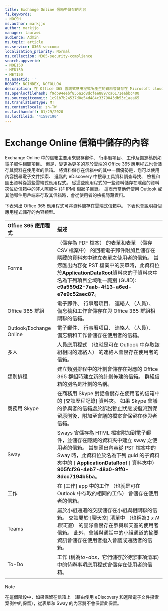 ```yaml
---
title: Exchange Online 信箱中儲存的內容
f1.keywords:
- NOCSH
ms.author: markjjo
author: markjjo
manager: laurawi
audience: Admin
ms.topic: article
ms.service: O365-seccomp
localization_priority: Normal
ms.collection: M365-security-compliance
search.appverid:
- MOE150
- MED150
- MET150
ms.assetid: ''
ROBOTS: NOINDEX, NOFOLLOW
description: 在 Office 365 雲端式應用程式所產生的資料會儲存在 Microsoft cloud 中的使用者的 Exchange Online 信箱。
ms.openlocfilehash: f9db94eebf855a2d8dcfee8897ca6171eabbc400
ms.sourcegitcommit: 1c91b7b24537d0e54d484c3379043db53c1aea65
ms.translationtype: MT
ms.contentlocale: zh-TW
ms.lasthandoff: 01/29/2020
ms.locfileid: "41597190"
---
```

# <a name="content-stored-in-exchange-online-mailboxes"></a>Exchange Online 信箱中儲存的內容

Exchange Online 中的信箱主要用來儲存郵件、 行事曆項目、 工作及備忘稿例如電子郵件相關項目。 但是，變更為更多的基於雲端的 Office 365 應用程式也會儲存其資料在使用者的信箱。 將資料儲存在信箱中的其中一個優勢是，您可以使用內容搜尋電子文件探索、 進階的 eDiscovery 中搜尋工具資料調查尋找、 檢視和匯出資料從這些雲端式應用程式。 從這些應用程式的一些資料儲存在隱藏的資料夾位於信箱中的非人際郵件 (非 IPM) 樹狀子目錄。 這表示當他們使用 Outlook 或其他郵件用戶端來存取其信箱時，會從使用者的檢視隱藏資料。

下表列出 Office 365 應用程式可將資料儲存在雲端式信箱中。 下表也會說明每個應用程式儲存的內容類型。

|Office 365 應用程式  |描述  |
|:---------|:---------|
|Forms     <br/> |（儲存為 PDF 檔案） 的表單和表單 （儲存 CSV 檔案中） 的回覆電子郵件附加且儲存在隱藏的資料夾中建立表單之使用者的信箱。 當您匯出內容從 PST 檔案中的表單時，此資料位於**ApplicationDataRoot**資料夾的子資料夾中名為下列項目全域唯一識別 (GUID): **c9a559d2-7aab-4f13-a6ed-e7e9c52aec87**。        <br/> |
|Office 365 群組    <br/>|  電子郵件、 行事曆項目、 連絡人 （人員）、 備忘稿和工作會儲存在與 Office 365 群組相關聯的信箱。       <br/> |
|Outlook/Exchange Online<br/>|  電子郵件、 行事曆項目、 連絡人 （人員）、 備忘稿和工作會儲存在使用者的信箱。       <br/> |
|多人    <br/> |  人員應用程式 （也就是可在 Outlook 中存取該組相同的連絡人） 的連絡人會儲存在使用者的信箱。      <br/> |
|類別排程     <br/> |   建立類別排程中的計劃會儲存在對應的 Office 365 群組時建立新的計劃佈建的信箱。 群組信箱的別名是計劃的名稱。      <br/> |
|商務用 Skype    <br/>  | 在商務用 Skype 對話會儲存在使用者的信箱中的 [交談歷程記錄] 資料夾。 如果 Skype 會議的參與者的信箱處於訴訟暫止狀態或指派到保留原則後，附加至會議的檔案會保留在參與者信箱。         <br/> |
|Sway     <br/> |  Sways 會儲存為 HTML 檔案附加到電子郵件，並儲存在隱藏的資料夾中建立 sway 之使用者的信箱。 當您匯出內容從 PST 檔案中的 Sway 時，此資料位於名為下列 guid 的子資料夾中的 [ **ApplicationDataRoot** ] 資料夾中） **905fcf26-4eb7-48a0-9ff0-8dcc7194b5ba**。       <br/> |
|工作    <br/> |  在 [工作] app 中的工作 （也就是可在 Outlook 中存取的相同的工作） 會儲存在使用者的信箱。       <br/> |
|Teams    <br/>  |屬於小組通道的交談儲存在小組與相關聯的信箱。 交談屬於 [聊天室] 清單中 （也稱為*1 x N 聊天室*） 的團隊會儲存在參與聊天室的使用者信箱。 此外，會議與通話中的小組通道的摘要資訊會儲存在使用者撥入會議或通話者的信箱。 <br/> | 
|To-Do  <br/> | 工作 (稱為*to-dos*，它們儲存於待辦事項清單) 中的待辦事項應用程式會儲存在使用者的信箱。        <br/> |
||||

> [!NOTE]
> 在這個階段中，如果保留在信箱上 （藉由使用 eDiscovery 和進階電子文件探索案例中的保留），從表單和 Sway 的內容將不會保留此保留。 